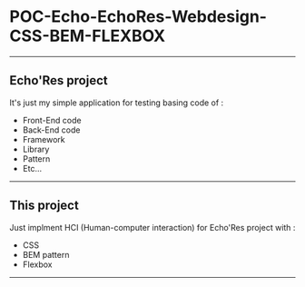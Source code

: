 # POC-Echo-EchoRes-Webdesign-CSS-BEM-FLEXBOX

---

## Echo'Res project

It's just my simple application for testing basing code of :

* Front-End code
* Back-End code
* Framework
* Library
* Pattern
* Etc...

---

## This project 

Just implment HCI (Human-computer interaction) for Echo'Res project with :
* CSS
* BEM pattern
* Flexbox

---
